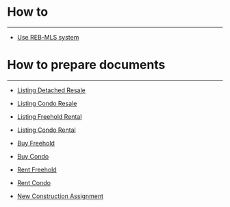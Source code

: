 # How to 
---
- <a href="http://bit.ly/2QwApSl" target="_blank">Use REB-MLS system</a>

# How to prepare documents
---

- <a href="https://goo.gl/Q9yMcp" target="_blank">Listing Detached Resale</a>

- <a href="http://bit.ly/2Bh0Jp2" target="_blank">Listing Condo Resale</a>

- <a href="http://bit.ly/2Cd8uOK" target="_blank">Listing Freehold Rental</a>

- <a href="http://bit.ly/2LhMYex" target="_blank">Listing Condo Rental</a>

- <a href="http://bit.ly/2EyxJ04" target="_blank">Buy Freehold</a>

- <a href="http://bit.ly/2SRstrN" target="_blank">Buy Condo</a>

- <a href="http://bit.ly/2rD1J2I" target="_blank">Rent Freehold</a>

- <a href="http://bit.ly/2rBeD0P" target="_blank">Rent Condo</a>

- <a href="http://bit.ly/2R4Ksud" target="_blank">New Construction Assignment</a>
